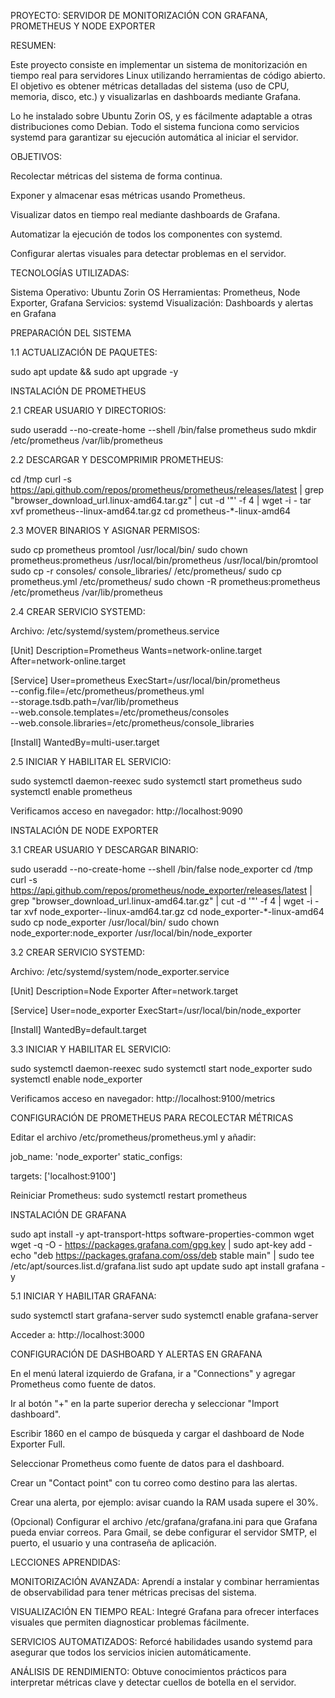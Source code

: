PROYECTO: SERVIDOR DE MONITORIZACIÓN CON GRAFANA, PROMETHEUS Y NODE EXPORTER

RESUMEN:

Este proyecto consiste en implementar un sistema de monitorización en tiempo real para servidores Linux utilizando herramientas de código abierto. El objetivo es obtener métricas detalladas del sistema (uso de CPU, memoria, disco, etc.) y visualizarlas en dashboards mediante Grafana.

Lo he instalado sobre Ubuntu Zorin OS, y es fácilmente adaptable a otras distribuciones como Debian. Todo el sistema funciona como servicios systemd para garantizar su ejecución automática al iniciar el servidor.

OBJETIVOS:

Recolectar métricas del sistema de forma continua.

Exponer y almacenar esas métricas usando Prometheus.

Visualizar datos en tiempo real mediante dashboards de Grafana.

Automatizar la ejecución de todos los componentes con systemd.

Configurar alertas visuales para detectar problemas en el servidor.

TECNOLOGÍAS UTILIZADAS:

Sistema Operativo: Ubuntu Zorin OS
Herramientas: Prometheus, Node Exporter, Grafana
Servicios: systemd
Visualización: Dashboards y alertas en Grafana

PREPARACIÓN DEL SISTEMA

1.1 ACTUALIZACIÓN DE PAQUETES:

sudo apt update && sudo apt upgrade -y

INSTALACIÓN DE PROMETHEUS

2.1 CREAR USUARIO Y DIRECTORIOS:

sudo useradd --no-create-home --shell /bin/false prometheus
sudo mkdir /etc/prometheus /var/lib/prometheus

2.2 DESCARGAR Y DESCOMPRIMIR PROMETHEUS:

cd /tmp
curl -s https://api.github.com/repos/prometheus/prometheus/releases/latest | grep "browser_download_url.linux-amd64.tar.gz" | cut -d '"' -f 4 | wget -i -
tar xvf prometheus--linux-amd64.tar.gz
cd prometheus-*-linux-amd64

2.3 MOVER BINARIOS Y ASIGNAR PERMISOS:

sudo cp prometheus promtool /usr/local/bin/
sudo chown prometheus:prometheus /usr/local/bin/prometheus /usr/local/bin/promtool
sudo cp -r consoles/ console_libraries/ /etc/prometheus/
sudo cp prometheus.yml /etc/prometheus/
sudo chown -R prometheus:prometheus /etc/prometheus /var/lib/prometheus

2.4 CREAR SERVICIO SYSTEMD:

Archivo: /etc/systemd/system/prometheus.service

[Unit]
Description=Prometheus
Wants=network-online.target
After=network-online.target

[Service]
User=prometheus
ExecStart=/usr/local/bin/prometheus \
--config.file=/etc/prometheus/prometheus.yml \
--storage.tsdb.path=/var/lib/prometheus \
--web.console.templates=/etc/prometheus/consoles \
--web.console.libraries=/etc/prometheus/console_libraries

[Install]
WantedBy=multi-user.target

2.5 INICIAR Y HABILITAR EL SERVICIO:

sudo systemctl daemon-reexec
sudo systemctl start prometheus
sudo systemctl enable prometheus

Verificamos acceso en navegador: http://localhost:9090

INSTALACIÓN DE NODE EXPORTER

3.1 CREAR USUARIO Y DESCARGAR BINARIO:

sudo useradd --no-create-home --shell /bin/false node_exporter
cd /tmp
curl -s https://api.github.com/repos/prometheus/node_exporter/releases/latest | grep "browser_download_url.linux-amd64.tar.gz" | cut -d '"' -f 4 | wget -i -
tar xvf node_exporter--linux-amd64.tar.gz
cd node_exporter-*-linux-amd64
sudo cp node_exporter /usr/local/bin/
sudo chown node_exporter:node_exporter /usr/local/bin/node_exporter

3.2 CREAR SERVICIO SYSTEMD:

Archivo: /etc/systemd/system/node_exporter.service

[Unit]
Description=Node Exporter
After=network.target

[Service]
User=node_exporter
ExecStart=/usr/local/bin/node_exporter

[Install]
WantedBy=default.target

3.3 INICIAR Y HABILITAR EL SERVICIO:

sudo systemctl daemon-reexec
sudo systemctl start node_exporter
sudo systemctl enable node_exporter

Verificamos acceso en navegador: http://localhost:9100/metrics

CONFIGURACIÓN DE PROMETHEUS PARA RECOLECTAR MÉTRICAS

Editar el archivo /etc/prometheus/prometheus.yml y añadir:

job_name: 'node_exporter'
static_configs:

targets: ['localhost:9100']

Reiniciar Prometheus:
sudo systemctl restart prometheus

INSTALACIÓN DE GRAFANA

sudo apt install -y apt-transport-https software-properties-common wget
wget -q -O - https://packages.grafana.com/gpg.key | sudo apt-key add -
echo "deb https://packages.grafana.com/oss/deb stable main" | sudo tee /etc/apt/sources.list.d/grafana.list
sudo apt update
sudo apt install grafana -y

5.1 INICIAR Y HABILITAR GRAFANA:

sudo systemctl start grafana-server
sudo systemctl enable grafana-server

Acceder a: http://localhost:3000

CONFIGURACIÓN DE DASHBOARD Y ALERTAS EN GRAFANA

En el menú lateral izquierdo de Grafana, ir a "Connections" y agregar Prometheus como fuente de datos.

Ir al botón "+" en la parte superior derecha y seleccionar "Import dashboard".

Escribir 1860 en el campo de búsqueda y cargar el dashboard de Node Exporter Full.

Seleccionar Prometheus como fuente de datos para el dashboard.

Crear un "Contact point" con tu correo como destino para las alertas.

Crear una alerta, por ejemplo: avisar cuando la RAM usada supere el 30%.

(Opcional) Configurar el archivo /etc/grafana/grafana.ini para que Grafana pueda enviar correos. Para Gmail, se debe configurar el servidor SMTP, el puerto, el usuario y una contraseña de aplicación.

LECCIONES APRENDIDAS:

MONITORIZACIÓN AVANZADA: Aprendí a instalar y combinar herramientas de observabilidad para tener métricas precisas del sistema.

VISUALIZACIÓN EN TIEMPO REAL: Integré Grafana para ofrecer interfaces visuales que permiten diagnosticar problemas fácilmente.

SERVICIOS AUTOMATIZADOS: Reforcé habilidades usando systemd para asegurar que todos los servicios inicien automáticamente.

ANÁLISIS DE RENDIMIENTO: Obtuve conocimientos prácticos para interpretar métricas clave y detectar cuellos de botella en el servidor.
